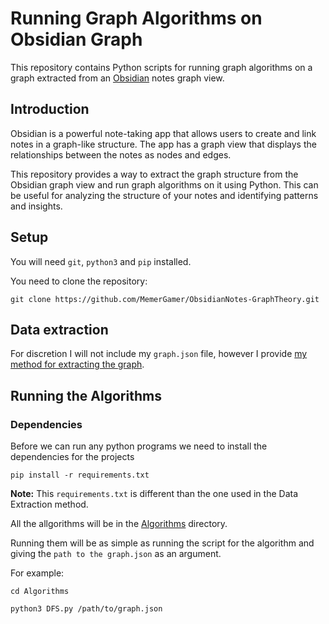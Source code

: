 # Running Graph Algorithms on Obsidian Graph

This repository contains Python scripts for running graph algorithms on a graph extracted from an [Obsidian](https://obsidian.md) notes graph view.

## Introduction

Obsidian is a powerful note-taking app that allows users to create and link notes in a graph-like structure. The app has a graph view that displays the relationships between the notes as nodes and edges.

This repository provides a way to extract the graph structure from the Obsidian graph view and run graph algorithms on it using Python. This can be useful for analyzing the structure of your notes and identifying patterns and insights.

## Setup

You will need `git`, `python3` and `pip` installed.

You need to clone the repository:

```console
git clone https://github.com/MemerGamer/ObsidianNotes-GraphTheory.git
```

## Data extraction

For discretion I will not include my `graph.json` file, however I provide [my method for extracting the graph](./DataExtraction/).

## Running the Algorithms

### Dependencies

Before we can run any python programs we need to install the dependencies for the projects

```console
pip install -r requirements.txt
```

**Note:** This `requirements.txt` is different than the one used in the Data Extraction method.

All the allgorithms will be in the [Algorithms](./Algorithms/) directory.

Running them will be as simple as running the script for the algorithm and giving the `path to the graph.json` as an argument.

For example:

```console
cd Algorithms

python3 DFS.py /path/to/graph.json
```
